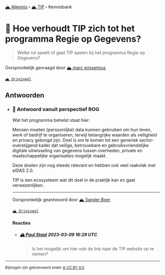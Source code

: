 [🏔️ Alkemio](https://welcome.alkem.io/) › [🏔️ TIP](https://alkem.io/tip/dashboard) › Kennisbank
# 📄 Hoe verhoudt TIP zich tot het programma Regie op Gegevens?
>Welke rol speelt of gaat TIP spelen bij het programma Regie op Gegevens?

Oorspronkelijk gevraagd door [🏔️ marc winsemius](https://alkem.io/user/marc-winsemius-5005)

[`🏔️ Origineel`](https://alkem.io/tip/collaboration/hoeverhoudttipzic-5027)

## Antwoorden
- ### <a id="antwoordvanuitpers-6809"></a> 📌 Antwoord vanuit perspectief ROG
  Wat het programma behelst staat hier: 
  
  Mensen moeten (persoonlijke) data kunnen gebruiken om hun leven, werk of bedrijf te organiseren, terwijl belangrijke waarden als veiligheid en privacy geborgd zijn. Doel is om te komen tot een generiek sector-overstijgend kader dat veilige, betrouwbare en gebruiksvriendelijke digitale uitwisseling van gegevens tussen overheden, private en maatschappelijke organisaties mogelijk maakt.
  
  Deze doelen zijn nog steeds relevant en hebben ook veel raakvlak met eIDAS 2.0.
  
  TIP is een ecosysteem wat dit doel in de praktijk kan en gaat verwezenlijken.

  ***
  Oorspronkelijk geantwoord door [🏔️ Sander Boer](https://alkem.io/tip/collaboration/hoeverhoudttipzic-5027/posts/antwoordvanuitpers-6809)

  [`🏔️ Origineel`](https://alkem.io/tip/collaboration/hoeverhoudttipzic-5027/posts/antwoordvanuitpers-6809)

  #### Reacties
    - ##### [🏔️ Paul Staal](https://alkem.io/user/paul-staal-854) 2023-03-09 16:29 UTC
      >Is het mogelijk om hier ook de link naar de TIP website op te nemen?
* * *
<small>Bijdragen zijn gelicenseerd onder [🌐 CC BY 4.0](https://creativecommons.org/licenses/by/4.0/deed.nl).</small>
